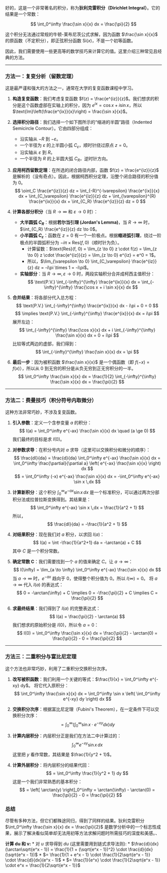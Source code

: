 好的，这是一个非常著名的积分，称为**狄利克雷积分（Dirichlet Integral）**。它的结果是一个常数：

$$
\int_0^\infty \frac{\sin x}{x} dx = \frac{\pi}{2}
$$

这个积分无法通过常规的牛顿-莱布尼茨公式求解，因为函数 $\frac{\sin x}{x}$ 的原函数（不定积分），即正弦积分函数 $\text{Si}(x)$，不是一个初等函数。

因此，我们需要使用一些更高等的数学技巧来计算它的值。这里介绍三种常见且经典的方法。

---

### 方法一：复变分析（留数定理）

这是最严谨和强大的方法之一，通常在大学的复变函数课程中学习。

1.  **构造复变函数**：我们考虑复变函数 $f(z) = \frac{e^{iz}}{z}$。我们想求的积分是这个函数虚部在实轴上的积分，因为 $e^{ix} = \cos x + i \sin x$，所以 $\text{Im}\left(\frac{e^{ix}}{x}\right) = \frac{\sin x}{x}$。

2.  **选择积分路径**：我们选择一个如下图所示的“缩进的半圆”路径（Indented Semicircle Contour）。它由四部分组成：
    *   沿实轴从 $-R$ 到 $-\varepsilon$。
    *   一个半径为 $\varepsilon$ 的上半圆小弧 $C_\varepsilon$，顺时针绕过原点 $z=0$。
    *   沿实轴从 $\varepsilon$ 到 $R$。
    *   一个半径为 $R$ 的上半圆大弧 $C_R$，逆时针方向。

    

3.  **应用柯西留数定理**：在所选的闭合路径内部，函数 $f(z) = \frac{e^{iz}}{z}$ 是解析的（没有奇点）。因此，根据柯西积分定理，沿整个闭合路径的积分值为 0。
    $$
    \oint_C \frac{e^{iz}}{z} dz = \int_{-R}^{-\varepsilon} \frac{e^{ix}}{x} dx + \int_{C_\varepsilon} \frac{e^{iz}}{z} dz + \int_{\varepsilon}^{R} \frac{e^{ix}}{x} dx + \int_{C_R} \frac{e^{iz}}{z} dz = 0
    $$

4.  **计算各部分积分**（当 $R \to \infty$ 和 $\varepsilon \to 0$ 时）：
    *   **大半圆弧 $C_R$**：根据**若尔当引理 (Jordan's Lemma)**，当 $R \to \infty$ 时，$\int_{C_R} \frac{e^{iz}}{z} dz \to 0$。
    *   **小半圆弧 $C_\varepsilon$**：函数在 $z=0$ 有一个一阶极点。根据**缩进弧引理**，绕过一阶极点的半圆弧积分为 $-i\pi \times \text{Res}(f, 0)$（顺时针为负）。
        *   计算留数：$\text{Res}(f, 0) = \lim_{z \to 0} z \cdot f(z) = \lim_{z \to 0} z \cdot \frac{e^{iz}}{z} = \lim_{z \to 0} e^{iz} = e^0 = 1$。
        *   所以，$\lim_{\varepsilon \to 0} \int_{C_\varepsilon} \frac{e^{iz}}{z} dz = -i\pi \times 1 = -i\pi$。
    *   **实轴部分**：当 $R \to \infty, \varepsilon \to 0$ 时，两段实轴积分合并成柯西主值积分：
        $$
        \text{P.V.} \int_{-\infty}^{\infty} \frac{e^{ix}}{x} dx = \int_{-\infty}^{\infty} \frac{\cos x + i \sin x}{x} dx
        $$

5.  **合并结果**：将各部分代入总方程：
    $$
    \text{P.V.} \int_{-\infty}^{\infty} \frac{e^{ix}}{x} dx - i\pi + 0 = 0
    $$
    $$
    \implies \text{P.V.} \int_{-\infty}^{\infty} \frac{e^{ix}}{x} dx = i\pi
    $$
    展开左边：
    $$
    \int_{-\infty}^{\infty} \frac{\cos x}{x} dx + i \int_{-\infty}^{\infty} \frac{\sin x}{x} dx = 0 + i\pi
    $$
    比较等式两边的虚部，我们得到：
    $$
    \int_{-\infty}^{\infty} \frac{\sin x}{x} dx = \pi
    $$

6.  **最后一步**：因为被积函数 $\frac{\sin x}{x}$ 是一个偶函数（即 $f(-x) = f(x)$），所以从 0 到无穷的积分是从负无穷到正无穷积分的一半。
    $$
    \int_0^\infty \frac{\sin x}{x} dx = \frac{1}{2} \int_{-\infty}^{\infty} \frac{\sin x}{x} dx = \frac{\pi}{2}
    $$

---

### 方法二：费曼技巧（积分符号内取微分）

这种方法非常巧妙，不涉及复变函数。

1.  **引入参数**：定义一个含参变量 $a$ 的积分：
    $$
    I(a) = \int_0^\infty e^{-ax} \frac{\sin x}{x} dx \quad (a \ge 0)
    $$
    我们最终的目标是求 $I(0)$。

2.  **对参数求导**：在积分号内对 $a$ 求导（这里可以交换积分和微分的顺序）：
    $$
    \frac{dI}{da} = \frac{d}{da} \int_0^\infty e^{-ax} \frac{\sin x}{x} dx = \int_0^\infty \frac{\partial}{\partial a} \left( e^{-ax} \frac{\sin x}{x} \right) dx
    $$
    $$
    = \int_0^\infty (-x) e^{-ax} \frac{\sin x}{x} dx = -\int_0^\infty e^{-ax} \sin x \,dx
    $$

3.  **计算新积分**：这个积分 $\int_0^\infty e^{-ax} \sin x \,dx$ 是一个标准积分，可以通过两次分部积分法或拉普拉斯变换得到。其结果是：
    $$
    \int_0^\infty e^{-ax} \sin x \,dx = \frac{1}{a^2 + 1}
    $$
    所以，
    $$
    \frac{dI}{da} = -\frac{1}{a^2 + 1}
    $$

4.  **对结果积分**：现在我们对 $a$ 积分，以求回 $I(a)$：
    $$
    I(a) = \int -\frac{1}{a^2+1} da = -\arctan(a) + C
    $$
    其中 $C$ 是一个积分常数。

5.  **确定常数 C**：我们需要找到一个 $a$ 的值来确定 $C$。让 $a \to \infty$：
    $$
    I(\infty) = \lim_{a \to \infty} \int_0^\infty e^{-ax} \frac{\sin x}{x} dx
    $$
    当 $a \to \infty$ 时，$e^{-ax}$ 趋向于 0，使得整个积分值为 0。所以 $I(\infty) = 0$。
    将 $a \to \infty$ 代入 $I(a)$ 的表达式：
    $$
    0 = -\arctan(\infty) + C \implies 0 = -\frac{\pi}{2} + C \implies C = \frac{\pi}{2}
    $$

6.  **求最终结果**：我们得到了 $I(a)$ 的完整表达式：
    $$
    I(a) = \frac{\pi}{2} - \arctan(a)
    $$
    我们想求的原始积分是 $I(0)$，所以令 $a=0$：
    $$
    I(0) = \int_0^\infty \frac{\sin x}{x} dx = \frac{\pi}{2} - \arctan(0) = \frac{\pi}{2} - 0 = \frac{\pi}{2}
    $$

---

### 方法三：二重积分与富比尼定理

这个方法也非常巧妙，利用了二重积分交换积分次序。

1.  **改写被积函数**：我们利用一个关键的等式：$\frac{1}{x} = \int_0^\infty e^{-xy} dy$。
    将它代入原积分：
    $$
    \int_0^\infty \frac{\sin x}{x} dx = \int_0^\infty \sin x \left( \int_0^\infty e^{-xy} dy \right) dx
    $$

2.  **交换积分次序**：根据富比尼定理（Fubini's Theorem），在一定条件下可以交换积分次序：
    $$
    = \int_0^\infty \left( \int_0^\infty \sin x \cdot e^{-xy} dx \right) dy
    $$

3.  **计算内层积分**：内层积分正是我们在方法二中计算过的：
    $$
    \int_0^\infty e^{-xy} \sin x \,dx
    $$
    这里把 $y$ 看作常数，其结果是 $\frac{1}{y^2 + 1}$。

4.  **计算外层积分**：将内层积分的结果代回：
    $$
    = \int_0^\infty \frac{1}{y^2 + 1} dy
    $$
    这是一个我们非常熟悉的基本积分：
    $$
    = \left[ \arctan(y) \right]_0^\infty = \arctan(\infty) - \arctan(0) = \frac{\pi}{2} - 0 = \frac{\pi}{2}
    $$

### 总结

尽管有多种方法，但它们都殊途同归，得到了同样的结果。狄利克雷积分 $\int_0^\infty \frac{\sin x}{x} dx = \frac{\pi}{2}$ 是数学分析中的一个标志性成果，展示了解决看似简单却无法用初等方法求解问题时所需技巧的深度和美感。、


**计算 du 和 v:**
    *   对 $u$ 求导得到 $du$ (这里需要用到链式求导法则):
        *   $\frac{d}{dx}(\arctan\sqrt{e^x - 1}) = \frac{1}{1 + (\sqrt{e^x - 1})^2} \cdot \frac{d}{dx}(\sqrt{e^x - 1})$
        *   $= \frac{1}{1 + e^x - 1} \cdot \frac{1}{2\sqrt{e^x - 1}} \cdot \frac{d}{dx}(e^x - 1)$
        *   $= \frac{1}{e^x} \cdot \frac{1}{2\sqrt{e^x - 1}} \cdot e^x = \frac{1}{2\sqrt{e^x - 1}}$